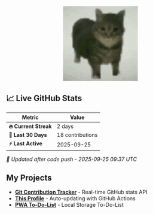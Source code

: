 <div align="center">
  <img height="200" src="https://github.com/norizara/norizara/blob/main/maxwell-the-cat.gif?raw=true"  />
</div>

<!-- STATS_START -->
## 📈 Live GitHub Stats

| Metric | Value | 
|--------|-------|
| **🔥 Current Streak** | 2 days |
| **📅 Last 30 Days** | 18 contributions |
| **⚡ Last Active** | 2025-09-25 |

*🚀 Updated after code push - 2025-09-25 09:37 UTC*
<!-- STATS_END -->


## My Projects
- [**Git Contribution Tracker**](https://gitcommittracker.up.railway.app) - Real-time GitHub stats API
- [**This Profile**](https://github.com/norizara) - Auto-updating with GitHub Actions
- [**PWA To-Do-List**](https://github.com/norizara/todolist) - Local Storage To-Do-List

<h2 align="center"></h2>
